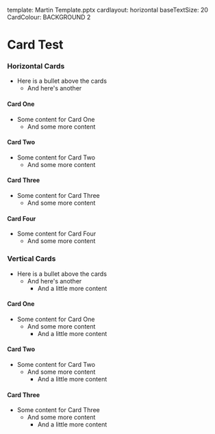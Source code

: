 template: Martin Template.pptx
cardlayout: horizontal
baseTextSize: 20
CardColour: BACKGROUND 2

# Card Test

### Horizontal Cards

* Here is a bullet above the cards
  * And here's another

####  Card One

* Some content for Card One
  * And some more content

####  Card Two

* Some content for Card Two
  * And some more content

####  Card Three

* Some content for Card Three
  * And some more content

####  Card Four

* Some content for Card Four
  * And some more content

### Vertical Cards
<!-- md2pptx: cardlayout: vertical -->
<!-- md2pptx: basetextsize: 14 -->
<!-- md2pptx: basetextdecrement: 0 -->
<!-- md2pptx: cardtitlealign: left -->
<!-- md2pptx: cardpercent: 85 -->

* Here is a bullet above the cards
  * And here's another
    * And a little more content

####  Card One

* Some content for Card One
  * And some more content
    * And a little more content

####  Card Two

* Some content for Card Two
  * And some more content
    * And a little more content

####  Card Three

* Some content for Card Three
  * And some more content
    * And a little more content

